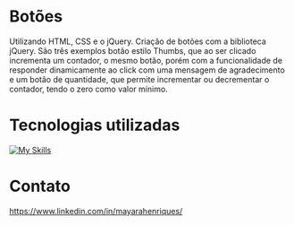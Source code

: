 # Botões

Utilizando HTML, CSS e o jQuery.
Criação de botões com a biblioteca jQuery. São três exemplos botão estilo Thumbs, que ao ser clicado incrementa um contador, o mesmo botão, 
porém com a funcionalidade de responder dinamicamente ao click com uma mensagem de agradecimento e um botão de quantidade, que permite incrementar ou decrementar o contador, tendo o zero como valor mínimo.


# Tecnologias utilizadas

[![My Skills](https://skillicons.dev/icons?i=html,css,jquery)](https://skillicons.dev)

# Contato

https://www.linkedin.com/in/mayarahenriques/
